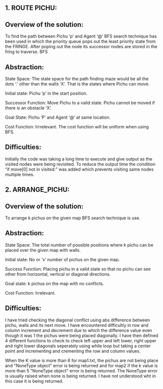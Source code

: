 ## 1.	ROUTE PICHU:

## Overview of the solution:
To find the path between Pichu ‘p’ and Agent ‘@’ BFS search technique has been used in which the priority queue pops out the least priority state from the FRINGE.
After poping out the node its successor nodes are stored in the fring to traverse. BFS 

## Abstraction:

State Space:  The state space for the path finding maze would be all the dots ‘.’ other than the walls ‘X’. That is the states where Pichu can move.

Initial state: Pichu ‘p’ in the start position.

Successor Function: Move Pichu to a valid state. Pichu cannot be moved if there is an obstacle ‘X’.

Goal State: Pichu ‘P’ and Agent ‘@’ at same location.

Cost Function: Irrrelevant. The cost function will be uniform when using BFS.

## Difficulties:

Initially the code was taking a long time to execute and give output as the visited nodes were being revisited. To reduce the output time the condition “if move[0] not in visited:” was added which prevents visiting same nodes multiple times.
 

## 2.	ARRANGE_PICHU:

## Overview of the solution:
To arrange k pichus on the given map BFS search technique is use. 

## Abstraction:

State Space: The total number of possible positions where k pichu can be placed over the given map with walls.

Initial state: No or ‘x’ number of pichus on the given map.

Success Function: Placing pichu in a valid state so that no pichu can see other from horizontal, vertical or diagonal directions.

Goal state: k pichus on the map with no conflicts.

Cost Function: Irrelevant.

## Difficulties:
I have tried checking the diagonal conflict using abs difference between pichu, walls and its next move. I have encountered difficultiy in row and column increment and decrement due to which the difference value even though it was 1 the pichus were being placed diagonally.
I have then defined 4 different functions to check to check left upper and left lower, right upper and right lower diagonals seperately using while loop but taking a center point and incrementing and crementing the row and column values.

When the K value is more than 6 for map1.txt, the pichus are not being place and "NoneType object" error is being returned and for map2 if the k value is more than 5 "NoneType object" error is being returned. The NoneType error is usually raised when none is being returned. I have not understood wht in this case it is being returned.



